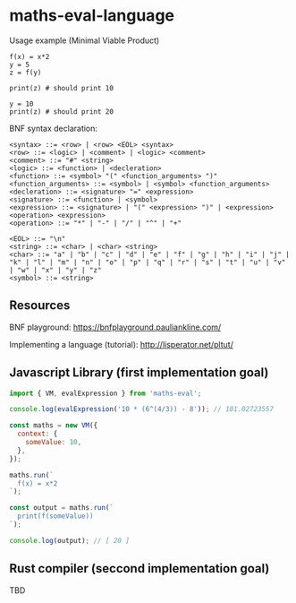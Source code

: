 # maths-eval-language 

Usage example (Minimal Viable Product)
```
f(x) = x*2
y = 5
z = f(y)

print(z) # should print 10

y = 10
print(z) # should print 20
```

BNF syntax declaration:
```bnf
<syntax> ::= <row> | <row> <EOL> <syntax>
<row> ::= <logic> | <comment> | <logic> <comment>
<comment> ::= "#" <string>
<logic> ::= <function> | <decleration>
<function> ::= <symbol> "(" <function_arguments> ")"
<function_arguments> ::= <symbol> | <symbol> <function_arguments>
<decleration> ::= <signature> "=" <expression>
<signature> ::= <function> | <symbol>
<expression> ::= <signature> | "(" <expression> ")" | <expression> <operation> <expression>
<operation> ::= "*" | "-" | "/" | "^" | "+"

<EOL> ::= "\n"
<string> ::= <char> | <char> <string>
<char> ::= "a" | "b" | "c" | "d" | "e" | "f" | "g" | "h" | "i" | "j" | "k" | "l" | "m" | "n" | "o" | "p" | "q" | "r" | "s" | "t" | "u" | "v" | "w" | "x" | "y" | "z"
<symbol> ::= <string>
```

## Resources

BNF playground: https://bnfplayground.pauliankline.com/

Implementing a language (tutorial): http://lisperator.net/pltut/

## Javascript Library (first implementation goal)

```js
import { VM, evalExpression } from 'maths-eval';

console.log(evalExpression('10 * (6^(4/3)) - 8')); // 101.02723557

const maths = new VM({
  context: {
    someValue: 10,
  },
});

maths.run(`
  f(x) = x*2
`);

const output = maths.run(`
  print(f(someValue))
`);

console.log(output); // [ 20 ]
```

## Rust compiler (seccond implementation goal)

TBD
